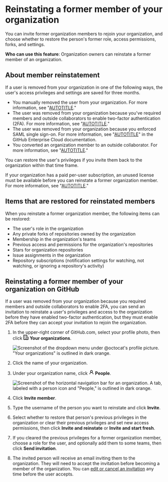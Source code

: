 # Reinstating a former member of your organization

You can invite former organization members to rejoin your organization, and choose whether to restore the person's former role, access permissions, forks, and settings.

**Who can use this feature**: Organization owners can reinstate a former member of an organization.

## About member reinstatement

If a user is removed from your organization in one of the following ways, the user's access privileges and settings are saved for three months.

- You manually removed the user from your organization. For more information, see "[AUTOTITLE](/organizations/managing-membership-in-your-organization/removing-a-member-from-your-organization)."
- The user was removed from your organization because you've required members and outside collaborators to enable two-factor authentication (2FA). For more information, see "[AUTOTITLE](/organizations/keeping-your-organization-secure/requiring-two-factor-authentication-in-your-organization)."
- The user was removed from your organization because you enforced SAML single sign-on. For more information, see "[AUTOTITLE](/enterprise-cloud@latest/organizations/managing-saml-single-sign-on-for-your-organization/enforcing-saml-single-sign-on-for-your-organization)" in the GitHub Enterprise Cloud documentation.
- You converted an organization member to an outside collaborator. For more information, see "[AUTOTITLE](/organizations/managing-user-access-to-your-organizations-repositories/managing-outside-collaborators/converting-an-organization-member-to-an-outside-collaborator)."

You can restore the user's privileges if you invite them back to the organization within that time frame.

If your organization has a paid per-user subscription, an unused license must be available before you can reinstate a former organization member. For more information, see "[AUTOTITLE](/articles/about-per-user-pricing)."

## Items that are restored for reinstated members

When you reinstate a former organization member, the following items can be restored:

- The user's role in the organization
- Any private forks of repositories owned by the organization
- Membership in the organization's teams
- Previous access and permissions for the organization's repositories
- Stars for organization repositories
- Issue assignments in the organization
- Repository subscriptions (notification settings for watching, not watching, or ignoring a repository's activity)

## Reinstating a former member of your organization on GitHub

If a user was removed from your organization because you required members and outside collaborators to enable 2FA, you can send an invitation to reinstate a user's privileges and access to the organization before they have enabled two-factor authentication, but they must enable 2FA before they can accept your invitation to rejoin the organization.

1. In the upper-right corner of GitHub.com, select your profile photo, then click <svg version="1.1" width="16" height="16" viewBox="0 0 16 16" class="octicon octicon-organization" aria-hidden="true"><path d="M1.75 16A1.75 1.75 0 0 1 0 14.25V1.75C0 .784.784 0 1.75 0h8.5C11.216 0 12 .784 12 1.75v12.5c0 .085-.006.168-.018.25h2.268a.25.25 0 0 0 .25-.25V8.285a.25.25 0 0 0-.111-.208l-1.055-.703a.749.749 0 1 1 .832-1.248l1.055.703c.487.325.779.871.779 1.456v5.965A1.75 1.75 0 0 1 14.25 16h-3.5a.766.766 0 0 1-.197-.026c-.099.017-.2.026-.303.026h-3a.75.75 0 0 1-.75-.75V14h-1v1.25a.75.75 0 0 1-.75.75Zm-.25-1.75c0 .138.112.25.25.25H4v-1.25a.75.75 0 0 1 .75-.75h2.5a.75.75 0 0 1 .75.75v1.25h2.25a.25.25 0 0 0 .25-.25V1.75a.25.25 0 0 0-.25-.25h-8.5a.25.25 0 0 0-.25.25ZM3.75 6h.5a.75.75 0 0 1 0 1.5h-.5a.75.75 0 0 1 0-1.5ZM3 3.75A.75.75 0 0 1 3.75 3h.5a.75.75 0 0 1 0 1.5h-.5A.75.75 0 0 1 3 3.75Zm4 3A.75.75 0 0 1 7.75 6h.5a.75.75 0 0 1 0 1.5h-.5A.75.75 0 0 1 7 6.75ZM7.75 3h.5a.75.75 0 0 1 0 1.5h-.5a.75.75 0 0 1 0-1.5ZM3 9.75A.75.75 0 0 1 3.75 9h.5a.75.75 0 0 1 0 1.5h-.5A.75.75 0 0 1 3 9.75ZM7.75 9h.5a.75.75 0 0 1 0 1.5h-.5a.75.75 0 0 1 0-1.5Z"></path></svg> **Your organizations**.

   ![Screenshot of the dropdown menu under @octocat's profile picture. "Your organizations" is outlined in dark orange.](/assets/images/help/profile/your-organizations.png)

1. Click the name of your organization.
1. Under your organization name, click <svg version="1.1" width="16" height="16" viewBox="0 0 16 16" class="octicon octicon-person" aria-hidden="true"><path d="M10.561 8.073a6.005 6.005 0 0 1 3.432 5.142.75.75 0 1 1-1.498.07 4.5 4.5 0 0 0-8.99 0 .75.75 0 0 1-1.498-.07 6.004 6.004 0 0 1 3.431-5.142 3.999 3.999 0 1 1 5.123 0ZM10.5 5a2.5 2.5 0 1 0-5 0 2.5 2.5 0 0 0 5 0Z"></path></svg> **People**.

   ![Screenshot of the horizontal navigation bar for an organization. A tab, labeled with a person icon and "People," is outlined in dark orange.](/assets/images/help/organizations/organization-people-tab.png)

1. Click **Invite member**.

1. Type the username of the person you want to reinstate and click **Invite**.

1. Select whether to restore that person's previous privileges in the organization or clear their previous privileges and set new access permissions, then click **Invite and reinstate** or **Invite and start fresh**.

1. If you cleared the previous privileges for a former organization member, choose a role for the user, and optionally add them to some teams, then click **Send invitation**.

1. The invited person will receive an email inviting them to the organization. They will need to accept the invitation before becoming a member of the organization. 
You can [edit or cancel an invitation](/organizations/managing-membership-in-your-organization/canceling-or-editing-an-invitation-to-join-your-organization) any time before the user accepts.
